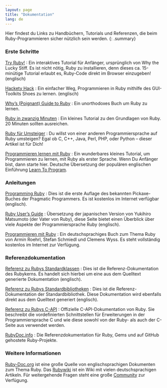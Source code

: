 ```yaml
---
layout: page
title: "Dokumentation"
lang: de
---
```


Hier findest du Links zu Handbüchern, Tutorials und Referenzen, die beim
Ruby-Programmieren sicher nützlich sein werden.
{: .summary}

### Erste Schritte

[Try Ruby!][1]
: Ein interaktives Tutorial für Anfänger, ursprünglich von Why the Lucky
  Stiff. Es ist nicht nötig, Ruby zu installieren, denn dieses ca.
  15-minütige Tutorial erlaubt es, Ruby-Code direkt im Browser
  einzugeben! (englisch)

[Hackety Hack][2]
: Ein einfacher Weg, Programmieren in Ruby mithilfe des GUI-Toolkits
  Shoes zu lernen. (englisch)

[Why’s (Poignant) Guide to Ruby][3]
: Ein unorthodoxes Buch um Ruby zu lernen.

[Ruby in zwanzig Minuten](/de/documentation/quickstart/)
: Ein kleines Tutorial zu den Grundlagen von Ruby. 20 Minuten sollten
  ausreichen.

[Ruby für Umsteiger](/de/documentation/ruby-from-other-languages/)
: Du willst von einer anderen Programmiersprache auf Ruby umsteigen?
  Egal ob C, C++, Java, Perl, PHP, oder Python – dieser Artikel ist für
  Dich!

[Programmieren lernen mit Ruby][4]
: Ein wunderbares kleines Tutorial, um Programmieren zu lernen, mit Ruby
  als erster Sprache. Wenn Du Anfänger bist, dann starte hier. Deutsche
  Übersetzung der populären englischen Einführung [Learn To Program][5].

### Anleitungen

[Programming Ruby][6]
: Dies ist die erste Auflage des bekannten Pickaxe-Buches der
  Pragmatic Programmers. Es ist kostenlos im Internet verfügbar (englisch).

[Ruby User’s Guide][7]
: Übersetzung der japanischen Version von Yukihiro Matsumoto (der Vater
  von Ruby), diese Seite bietet einen Überblick über viele Aspekte der
  Programmiersprache Ruby (englisch).

[Programmieren mit Ruby][8]
: Ein deutschsprachiges Buch zum Thema Ruby von Armin Roehrl, Stefan
  Schmiedl und Clemens Wyss. Es steht vollständig kostenlos im Internet
  zur Verfügung.

### Referenzdokumentation

[Referenz zu Rubys Standardklassen][9]
: Dies ist die Referenz-Dokumentation des Rubykerns. Es handelt sich
  hierbei um eine aus dem Quelltext generierte Dokumentation (englisch).

[Referenz zu Rubys Standardbibliotheken][10]
: Dies ist die Referenz-Dokumentation der Standardbibliothek. Diese
  Dokumentation wird ebenfalls direkt aus dem Quelltext generiert
  (englisch).

[Referenz zu Rubys C-API][extensions]
: Offizielle C-API-Dokumentation von Ruby. Sie beschreibt die vordefinierten
  Schnittstellen für Erweiterungen in der Programmiersprache C und wie diese
  sowohl von der Ruby- als auch der C-Seite aus verwendet werden.

[RubyDoc.info][12]
: Die Referenzdokumentation für Ruby, Gems und auf GitHub gehostete
  Ruby-Projekte.

### Weitere Informationen

[Ruby-Doc.org][13] ist eine große Quelle von englischsprachigen
Dokumenten zum Thema Ruby. Das [Rubywiki][14] ist ein Wiki mit vielen
deutschsprachigen Artikeln. Für weitergehende Fragen steht eine große
[Community](/de/community/) zur Verfügung.



[1]: http://tryruby.org
[2]: http://www.hackety.com/
[3]: http://mislav.uniqpath.com/poignant-guide/
[4]: http://www.moccasoft.de/papers/ruby_tutorial
[5]: http://pine.fm/LearnToProgram/
[6]: http://www.ruby-doc.org/docs/ProgrammingRuby/
[7]: http://www.rubyist.net/~slagell/ruby/
[8]: http://www.approximity.com/rubybuch2/
[9]: http://www.ruby-doc.org/core
[10]: http://www.ruby-doc.org/stdlib
[extensions]: http://docs.ruby-lang.org/en/trunk/extension_rdoc.html
[12]: http://www.rubydoc.info/
[13]: http://ruby-doc.org
[14]: http://wiki.ruby-portal.de
